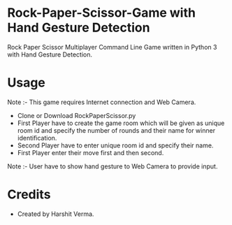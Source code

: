 # Rock-Paper-Scissor-Game with Hand Gesture Detection

  Rock Paper Scissor Multiplayer Command Line Game written in Python 3 with Hand Gesture Detection.

# Usage

  Note :- This game requires Internet connection and Web Camera.
  
  - Clone or Download RockPaperScissor.py
  - First Player have to create the game room which will be given as unique room id and specify the number of rounds and their name for       winner identification.
  - Second Player have to enter unique room id and specify their name.
  - First Player enter their move first and then second.
  
  Note :- User have to show hand gesture to Web Camera to provide input.

# Credits

  - Created by Harshit Verma.
